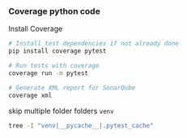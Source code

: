 ### Coverage python code
Install Coverage
```bash
# Install test dependencies if not already done
pip install coverage pytest

# Run tests with coverage
coverage run -m pytest

# Generate XML report for SonarQube
coverage xml

```
skip multiple folder folders `venv`
```bash
tree -I "venv|__pycache__|.pytest_cache"
 ```